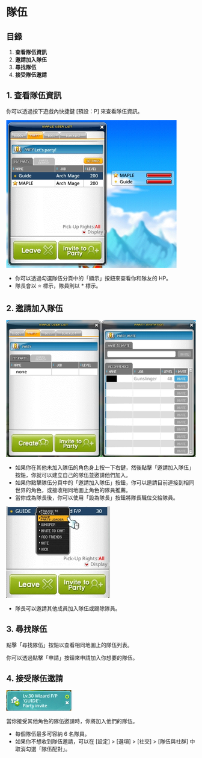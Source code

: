 # 隊伍

## 目錄

1. **查看隊伍資訊**
2. **邀請加入隊伍**
3. **尋找隊伍**
4. **接受隊伍邀請**

## 1. 查看隊伍資訊

你可以透過按下遊戲內快捷鍵 \[預設：P] 來查看隊伍資訊。

![](../../../.gitbook/assets/image_1747236366284_964.png)

* 你可以透過勾選隊伍分頁中的「顯示」按鈕來查看你和隊友的 HP。
* 隊長會以 ⭐ 標示，隊員則以 \* 標示。

## 2. 邀請加入隊伍

![](../../../.gitbook/assets/image_1747236366284_8.png)

* 如果你在其他未加入隊伍的角色身上按一下右鍵，然後點擊「邀請加入隊伍」按鈕，你就可以建立自己的隊伍並邀請他們加入。
* 如果你點擊隊伍分頁中的「邀請加入隊伍」按鈕，你可以邀請目前連接到相同世界的角色，或接收相同地圖上角色的隊員推薦。
* 當你成為隊長後，你可以使用「設為隊長」按鈕將隊長職位交給隊員。

![](../../../.gitbook/assets/image_1747236366284_733.png)

* 隊長可以邀請其他成員加入隊伍或踢除隊員。

## 3. 尋找隊伍

點擊「尋找隊伍」按鈕以查看相同地圖上的隊伍列表。

你可以透過點擊「申請」按鈕來申請加入你想要的隊伍。

## 4. 接受隊伍邀請

![](../../../.gitbook/assets/image_1747236366284_256.png)

當你接受其他角色的隊伍邀請時，你將加入他們的隊伍。

* 每個隊伍最多可容納 6 名隊員。
* 如果你不想收到隊伍邀請，可以在 \[設定] > \[選項] > \[社交] > \[隊伍與社群] 中取消勾選「隊伍配對」。
